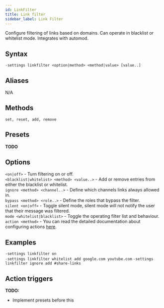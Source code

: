 ```yaml
---
id: LinkFilter
title: Link filter
sidebar_label: Link Filter
---
```


Configure filtering of links based on domains. Can operate in blacklist or whitelist mode. Integrates with automod.

## Syntax  
`-settings linkfilter <option|method> <method|value> [value..]`

## Aliases  
N/A

## Methods  
`set, reset, add, remove`

## Presets  
**TODO**

## Options  
`<on|off>` - Turn filtering on or off.  
`<blacklist|whitelist> <method> <value..>` - Add or remove entries from either the blacklist or whitelist.  
`ignore <method> <channel..>` - Define which channels links always allowed in.  
`bypass <method> <role..>` - Define the roles that bypass the filter.  
`silent <on|off>` - Toggle silent mode, silent mode will not notify the user that their message was filtered.  
`mode <whitelist|blacklist>` - Toggle the operating filter list and behaviour.  
`action <method>` - You can read the detailed documentation about configuring actions [here](../../tutorials/Filters).

## Examples  
`-settings linkfilter on`  
`-settings linkfilter whitelist add google.com youtube.com`
`-settings linkfilter ignore add #share-links`

## Action triggers  
**TODO:**
- Implement presets before this
